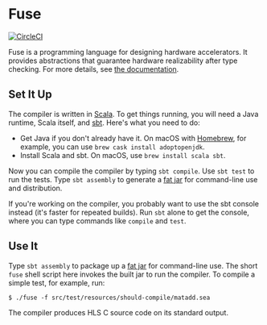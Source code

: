 # Fuse

[![CircleCI](https://circleci.com/gh/cucapra/seashell.svg?style=svg)](https://circleci.com/gh/cucapra/seashell)

Fuse is a programming language for designing hardware accelerators.
It provides abstractions that guarantee hardware realizability after type checking.
For more details, see [the documentation][docs].

[docs]: https://capra.cs.cornell.edu/seashell/docs/index.html


## Set It Up

The compiler is written in [Scala][].
To get things running, you will need a Java runtime, Scala itself, and [sbt][].
Here's what you need to do:

- Get Java if you don't already have it. On macOS with [Homebrew][], for example, you can use `brew cask install adoptopenjdk`.
- Install Scala and sbt. On macOS, use `brew install scala sbt`.

Now you can compile the compiler by typing `sbt compile`.
Use `sbt test` to run the tests.
Type `sbt assembly` to generate a [fat jar][] for command-line use and distribution.

If you're working on the compiler, you probably want to use the sbt console instead (it's faster for repeated builds).
Run `sbt` alone to get the console, where you can type commands like `compile` and `test`.

[scala]: https://www.scala-lang.org/
[sbt]: https://scala-sbt.org
[homebrew]: https://brew.sh
[fat jar]: https://stackoverflow.com/questions/19150811/what-is-a-fat-jar


## Use It

Type `sbt assembly` to package up a [fat jar][] for command-line use.
The short `fuse` shell script here invokes the built jar to run the compiler.
To compile a simple test, for example, run:

    $ ./fuse -f src/test/resources/should-compile/matadd.sea

The compiler produces HLS C source code on its standard output.
